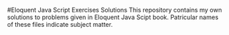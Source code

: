#Eloquent Java Script Exercises Solutions
This repository contains my own solutions to problems given
in Eloquent Java Scipt book. Patricular names of these files
indicate subject matter.
